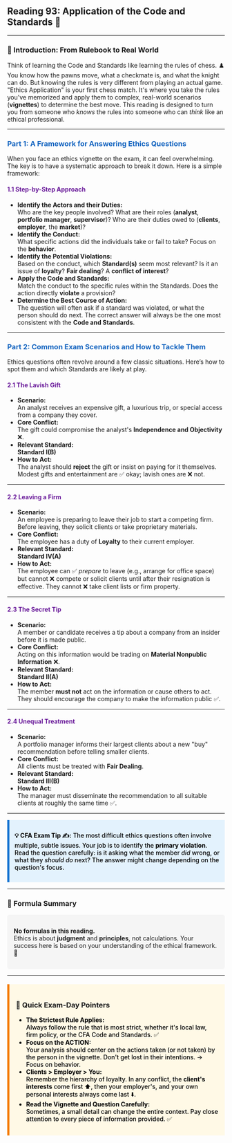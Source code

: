 ## Reading 93: Application of the Code and Standards 🚀

-----

### 🎯 Introduction: From Rulebook to Real World

Think of learning the Code and Standards like learning the rules of chess. ♟️ You know how the pawns move, what a checkmate is, and what the knight can do. But knowing the rules is very different from playing an actual game. "Ethics Application" is your first chess match. It's where you take the rules you've memorized and apply them to complex, real-world scenarios (**vignettes**) to determine the best move. This reading is designed to turn you from someone who *knows* the rules into someone who can *think* like an ethical professional.

-----

### <span style="color: #1565C0;">Part 1: A Framework for Answering Ethics Questions</span>

When you face an ethics vignette on the exam, it can feel overwhelming. The key is to have a systematic approach to break it down. Here is a simple framework:

#### <span style="color: #6A1B9A;">1.1 Step-by-Step Approach</span>

* **Identify the Actors and their Duties:**  
  Who are the key people involved? What are their roles (**analyst**, **portfolio manager**, **supervisor**)? Who are their duties owed to (**clients**, **employer**, the **market**)?
* **Identify the Conduct:**  
  What specific actions did the individuals take or fail to take? Focus on the **behavior**.
* **Identify the Potential Violations:**  
  Based on the conduct, which **Standard(s)** seem most relevant? Is it an issue of **loyalty**? **Fair dealing**? A **conflict of interest**?
* **Apply the Code and Standards:**  
  Match the conduct to the specific rules within the Standards. Does the action directly **violate** a provision?
* **Determine the Best Course of Action:**  
  The question will often ask if a standard was violated, or what the person should do next. The correct answer will always be the one most consistent with the **Code and Standards**.

-----

### <span style="color: #1565C0;">Part 2: Common Exam Scenarios and How to Tackle Them</span>

Ethics questions often revolve around a few classic situations. Here’s how to spot them and which Standards are likely at play.

#### <span style="color: #6A1B9A;">2.1 The Lavish Gift</span>

* **Scenario:**  
  An analyst receives an expensive gift, a luxurious trip, or special access from a company they cover.
* **Core Conflict:**  
  The gift could compromise the analyst's **Independence and Objectivity** ❌.
* **Relevant Standard:**  
  **Standard I(B)**
* **How to Act:**  
  The analyst should **reject** the gift or insist on paying for it themselves. Modest gifts and entertainment are ✅ okay; lavish ones are ❌ not.

-----

#### <span style="color: #6A1B9A;">2.2 Leaving a Firm</span>

* **Scenario:**  
  An employee is preparing to leave their job to start a competing firm. Before leaving, they solicit clients or take proprietary materials.
* **Core Conflict:**  
  The employee has a duty of **Loyalty** to their current employer.
* **Relevant Standard:**  
  **Standard IV(A)**
* **How to Act:**  
  The employee can ✅ *prepare* to leave (e.g., arrange for office space) but cannot ❌ compete or solicit clients until after their resignation is effective. They cannot ❌ take client lists or firm property.

-----

#### <span style="color: #6A1B9A;">2.3 The Secret Tip</span>

* **Scenario:**  
  A member or candidate receives a tip about a company from an insider before it is made public.
* **Core Conflict:**  
  Acting on this information would be trading on **Material Nonpublic Information** ❌.
* **Relevant Standard:**  
  **Standard II(A)**
* **How to Act:**  
  The member **must not** act on the information or cause others to act. They should encourage the company to make the information public ✅.

-----

#### <span style="color: #6A1B9A;">2.4 Unequal Treatment</span>

* **Scenario:**  
  A portfolio manager informs their largest clients about a new "buy" recommendation before telling smaller clients.
* **Core Conflict:**  
  All clients must be treated with **Fair Dealing**.
* **Relevant Standard:**  
  **Standard III(B)**
* **How to Act:**  
  The manager must disseminate the recommendation to all suitable clients at roughly the same time ✅.

-----

<div style="background-color: #E3F2FD; border-left: 5px solid #1976D2; padding: 12px; margin: 15px 0;">
<div style="color: #000000; font-weight: 500;">

**💡 CFA Exam Tip ✍️:** The most difficult ethics questions often involve multiple, subtle issues. Your job is to identify the **primary violation**. Read the question carefully: is it asking what the member *did* wrong, or what they *should do* next? The answer might change depending on the question's focus.

</div>
</div>

-----

### 🧪 Formula Summary

<div style="background-color: #F5F5F5; padding: 15px; border-radius: 5px; margin: 10px 0;">

**No formulas in this reading.**  
Ethics is about **judgment** and **principles**, not calculations. Your success here is based on your understanding of the ethical framework. 🎉

</div>

-----

<div style="background-color: #FFF9E6; border-left: 5px solid #F57C00; padding: 15px; margin: 20px 0;">

### 🎯 Quick Exam-Day Pointers

<div style="color: #000000; font-weight: 500;">

* **The Strictest Rule Applies:**  
  Always follow the rule that is most strict, whether it's local law, firm policy, or the CFA Code and Standards. ✅
* **Focus on the ACTION:**  
  Your analysis should center on the actions taken (or not taken) by the person in the vignette. Don't get lost in their intentions. → Focus on behavior.
* **Clients > Employer > You:**  
  Remember the hierarchy of loyalty. In any conflict, the **client's interests** come first ⬆️, then your employer's, and your own personal interests always come last ⬇️.
* **Read the Vignette and Question Carefully:**  
  Sometimes, a small detail can change the entire context. Pay close attention to every piece of information provided. ✅

</div>
</div>